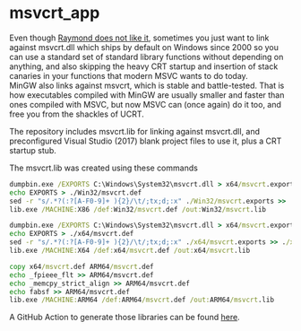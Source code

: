 # msvcrt_app

Even though [Raymond does not like it](https://devblogs.microsoft.com/oldnewthing/20140411-00/?p=1273), sometimes you just want to link against msvcrt.dll which ships by default on Windows since 2000 so you can use a standard set of standard library functions without depending on anything, and also skipping the heavy CRT startup and insertion of stack canaries in your functions that modern MSVC wants to do today.  
MinGW also links against msvcrt, which is stable and battle-tested. That is how executables compiled with MinGW are usually smaller and faster than ones compiled with MSVC, but now MSVC can (once again) do it too, and free you from the shackles of UCRT.

The repository includes msvcrt.lib for linking against msvcrt.dll, and preconfigured Visual Studio (2017) blank project files to use it, plus a CRT startup stub.

The msvcrt.lib was created using these commands
```bat
dumpbin.exe /EXPORTS C:\Windows\System32\msvcrt.dll > x64/msvcrt.exports
echo EXPORTS > ./Win32/msvcrt.def
sed -r "s/.*?(:?[A-F0-9]+ ){2}/\t/;tx;d;:x" ./Win32/msvcrt.exports >> ./Win32/msvcrt.def
lib.exe /MACHINE:X86 /def:Win32/msvcrt.def /out:Win32/msvcrt.lib

dumpbin.exe /EXPORTS C:\Windows\System32\msvcrt.dll > x64/msvcrt.exports
echo EXPORTS > ./x64/msvcrt.def
sed -r "s/.*?(:?[A-F0-9]+ ){2}/\t/;tx;d;:x" ./x64/msvcrt.exports >> ./x64/msvcrt.def
lib.exe /MACHINE:X64 /def:x64/msvcrt.def /out:x64/msvcrt.lib

copy x64/msvcrt.def ARM64/msvcrt.def
echo _fpieee_flt >> ARM64/msvcrt.def
echo _memcpy_strict_align >> ARM64/msvcrt.def
echo fabsf >> ARM64/msvcrt.def
lib.exe /MACHINE:ARM64 /def:ARM64/msvcrt.def /out:ARM64/msvcrt.lib
```

A GitHub Action to generate those libraries can be found [here](https://github.com/namazso/msvcrt.lib).
